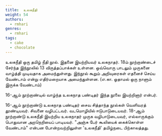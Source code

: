 ```yaml
---
title: 	உலகநீதி
weight: 54
authors:
  - rmhari
genres:
  - rmhari 
tags:
  - cake
  - chocolate
---
```



உலகநீதி ஒரு தமிழ் நீதி நூல்.
இதனை இயற்றியவர் உலகநாதர்.
18ம் நூற்றாண்டைச் சேர்ந்த இந்நூலில் 13 விருத்தப்பாக்கள் உள்ளன.
ஒவ்வொரு பாடலும் முருகனை வாழ்த்தி முடிவதாக அமைந்துள்ளது.
இந்நூல் கூறும் அறிவுரைகள் எதனைச் செய்ய வேண்டாம் என்று எதிர்மறையாக அமைந்துள்ளன. (எ.கா. ஓதாமல் ஒரு நாளும் இருக்க வேண்டாம்)

16-ஆம் நூற்றாண்டில் வாழ்ந்த உலகநாத பண்டிதர் இந்த நூலை இயற்றினார் என்பர்.

16-ஆம் நூற்றாண்டு உலகநாத பண்டிதர் சைவ சித்தாந்த நூல்கள் வெளிவரத் தூண்டியவர். சிவனை வழிபட்டவர். வடமொழியில் ஈடுபாடுடையவர்.
18-ஆம் நூற்றாண்டு உலகநீதி இயற்றிய உலகநாதர் முருக வழிபாடுடையவர், எல்லாருக்கும் பொதுவான அறநெறியைப் பாடியவர்.
"அஞ்சு பேர் கூலியைக் கைக்கொள்ள வேண்டாம்" என்பன போன்றவற்றிலுள்ள 'உலகநீதி' தமிழ்நடை பிற்காலத்தது.